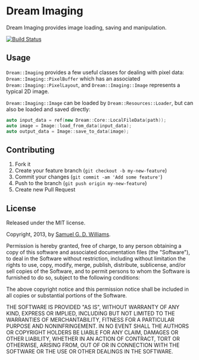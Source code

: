 # Dream Imaging

Dream Imaging provides image loading, saving and manipulation.

[![Build Status](https://secure.travis-ci.org/kurocha/dream-imaging.svg)](http://travis-ci.org/kurocha/dream-imaging)

## Usage

`Dream::Imaging` provides a few useful classes for dealing with pixel data: `Dream::Imaging::PixelBuffer` which has an associated `Dream::Imaging::PixelLayout`, and `Dream::Imaging::Image` represents a typical 2D image.

`Dream::Imaging::Image` can be loaded by `Dream::Resources::Loader`, but can also be loaded and saved directly:

```c++
auto input_data = ref(new Dream::Core::LocalFileData(path));
auto image = Image::load_from_data(input_data);
auto output_data = Image::save_to_data(image);
```

## Contributing

1. Fork it
2. Create your feature branch (`git checkout -b my-new-feature`)
3. Commit your changes (`git commit -am 'Add some feature'`)
4. Push to the branch (`git push origin my-new-feature`)
5. Create new Pull Request

## License

Released under the MIT license.

Copyright, 2013, by [Samuel G. D. Williams](http://www.codeotaku.com/samuel-williams).

Permission is hereby granted, free of charge, to any person obtaining a copy
of this software and associated documentation files (the "Software"), to deal
in the Software without restriction, including without limitation the rights
to use, copy, modify, merge, publish, distribute, sublicense, and/or sell
copies of the Software, and to permit persons to whom the Software is
furnished to do so, subject to the following conditions:

The above copyright notice and this permission notice shall be included in
all copies or substantial portions of the Software.

THE SOFTWARE IS PROVIDED "AS IS", WITHOUT WARRANTY OF ANY KIND, EXPRESS OR
IMPLIED, INCLUDING BUT NOT LIMITED TO THE WARRANTIES OF MERCHANTABILITY,
FITNESS FOR A PARTICULAR PURPOSE AND NONINFRINGEMENT. IN NO EVENT SHALL THE
AUTHORS OR COPYRIGHT HOLDERS BE LIABLE FOR ANY CLAIM, DAMAGES OR OTHER
LIABILITY, WHETHER IN AN ACTION OF CONTRACT, TORT OR OTHERWISE, ARISING FROM,
OUT OF OR IN CONNECTION WITH THE SOFTWARE OR THE USE OR OTHER DEALINGS IN
THE SOFTWARE.
